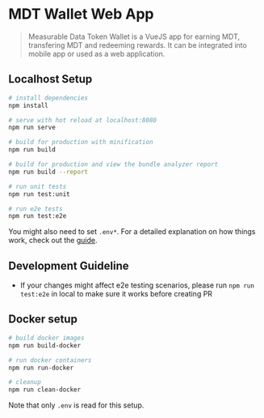 # MDT Wallet Web App

> Measurable Data Token Wallet is a VueJS app for earning MDT, transfering MDT and redeeming rewards. It can be integrated into mobile app or used as a web application.

## Localhost Setup

```bash
# install dependencies
npm install

# serve with hot reload at localhost:8080
npm run serve

# build for production with minification
npm run build

# build for production and view the bundle analyzer report
npm run build --report

# run unit tests
npm run test:unit

# run e2e tests
npm run test:e2e
```

You might also need to set `.env*`. For a detailed explanation on how things work, check out the [guide](https://cli.vuejs.org).

## Development Guideline
- If your changes might affect e2e testing scenarios, please run `npm run test:e2e` in local to make sure it works before creating PR

## Docker setup

``` bash
# build docker images
npm run build-docker

# run docker containers
npm run run-docker

# cleanup
npm run clean-docker
```
Note that only `.env` is read for this setup.